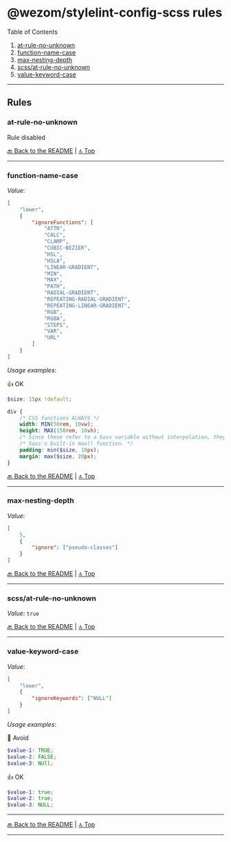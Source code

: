 # @wezom/stylelint-config-scss rules

Table of Contents

[comment]: <> (TOC-START)

1. [at-rule-no-unknown](#at-rule-no-unknown)
1. [function-name-case](#function-name-case)
1. [max-nesting-depth](#max-nesting-depth)
1. [scss/at-rule-no-unknown](#scss/at-rule-no-unknown)
1. [value-keyword-case](#value-keyword-case)

[comment]: <> (TOC-END)

---

## Rules

[comment]: <> (RULES-START)

### at-rule-no-unknown

Rule disabled

[🔙 Back to the README](README.md) | [🔝 Top](#readme)

---

### function-name-case

_Value_:

```json
[
	"lower",
	{
		"ignoreFunctions": [
			"ATTR",
			"CALC",
			"CLAMP",
			"CUBIC-BEZIER",
			"HSL",
			"HSLA",
			"LINEAR-GRADIENT",
			"MIN",
			"MAX",
			"PATH",
			"RADIAL-GRADIENT",
			"REPEATING-RADIAL-GRADIENT",
			"REPEATING-LINEAR-GRADIENT",
			"RGB",
			"RGBA",
			"STEPS",
			"VAR",
			"URL"
		]
	}
]
```

_Usage examples_:

👍 OK

```scss
$size: 15px !default;

div {
	/* CSS functions ALWAYS */
	width: MIN(50rem, 10vw);
	height: MAX(150rem, 10vh);
	/* Since these refer to a Sass variable without interpolation, they call */
	/* Sass's built-in max() function. */
	padding: min($size, 10px);
	margin: max($size, 20px);
}
```

[🔙 Back to the README](README.md) | [🔝 Top](#readme)

---

### max-nesting-depth

_Value_:

```json
[
	5,
	{
		"ignore": ["pseudo-classes"]
	}
]
```

[🔙 Back to the README](README.md) | [🔝 Top](#readme)

---

### scss/at-rule-no-unknown

_Value_: `true`

[🔙 Back to the README](README.md) | [🔝 Top](#readme)

---

### value-keyword-case

_Value_:

```json
[
	"lower",
	{
		"ignoreKeywords": ["NULL"]
	}
]
```

_Usage examples_:

🚧 Avoid

```scss
$value-1: TRUE;
$value-2: FALSE;
$value-3: NUll;
```

👍 OK

```scss
$value-1: true;
$value-2: true;
$value-3: NULL;
```

[comment]: <> (RULES-END)

---

[🔙 Back to the README](README.md) | [🔝 Top](#readme)

---
